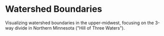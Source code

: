 # Watershed Boundaries

Visualizing watershed boundaries in the upper-midwest, focusing on the 3-way divide in Northern Minnesota ("Hill of Three Waters").